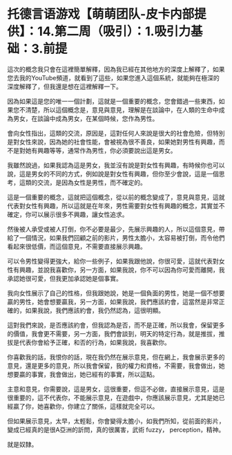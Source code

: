 # 托德言语游戏【萌萌团队-皮卡内部提供】：14.第二周（吸引）：1.吸引力基础：3.前提

這次的概念我只會在這裡簡單解釋，因為我已經在其他地方的深度上解釋了，如果您去我的YouTube頻道，就看到了這些，如果您進入這個系統，就能夠在極深的深度解釋了，但我還是想在這裡解釋一下。

因為如果這是您的唯一一個計劃，這就是一個重要的概念，您會錯過一些東西，如果您不清楚，所以這個概念是，意見與意見，理解是在談論中，在人類的生命中成為男女，在談論中成為男女，在某個時候，您作為男性。

會向女性指出，這類的交流，原因是，這對任何人來說是很大的社會危險，但特別是對女性來說，因為她的社會性能，會被視為很不善良，如果她對男性有興趣，而不是對她有興趣等等，通常作為男性，你必須要說出這是男女。

我雖然說過，如果我認為這是男女，我並沒有說是對女性有興趣，有時候你也可以說，這是男女的不同的方式，例如說是對女性有興趣，但你至少會說，這是一個思考，這類的交流，是因為女性是男性，而不確定的。

這是一個重要的概念，這就把這個概念，從以前的概念變成了，意見與意見，這就代表對女性有興趣，所以這就是在年來，男性需要對女性有興趣的概念，其實並不確定，你可以展示很多不興趣，讓女性追求。

然後被人承受或被人打倒，你不必要是最少，先展示興趣的人，所以這個意見，帶給了一個情況，如果我們回顧之前的影片，男性太膽小，太容易被打倒，而令他們看起來很低價，而這個意見，不需要直接展示興趣。

可以令男性變得更強大，給你一些例子，如果我跟他說，你很可愛，這就代表對女性有興趣，並說我喜歡你，另一方面，如果我說，你不可以因為你可愛而離開，我承認她很可愛，但我更加承認她是個事實。

我向女性展示了自己的性格，但我跟她說，她是一個負面的男性，她是一個不想要贏的男性，她會想要贏我，另一方面，如果我說，我們應該約會，這當然是非常正確的，如果我說，我們應該約會，我仍然認為，這很明顯。

這對我們來說，是否應該約會，但我認為是否，而不是正確，所以我會，保留更多的價值，我會更不需要，另一方面，我們會談到，明天的特定行為，就是推拔，推拔是代表你會給予正確，和否的行為，如果我說，我喜歡你。

你喜歡我的話，我恨你的話，現在我仍然在展示意見，但在網上，我會展示更多的意見，還是更多的意見，所以我會保留，我的權力和資格，不需要，我會做出，她想要贏的事實，我會做出，她已經有的事實，所以這點。

主意和意見，你需要說，這是男女，這很重要，但這不必做，直接展示意見，這是很重要的，這不代表你，不能展示意見，在遊戲中，你應該展示意見，尤其是她已經贏了你，她喜歡你，你建立了關係，這樣就完全可以。

但如果展示意見，太早，太輕鬆，你會變得太膽小，如我們所知，從前面的影片，變成已經真的是很А亞洲的訢問，真的很厲害，武術 fuzzy， perception，精神。

就是奴隸。